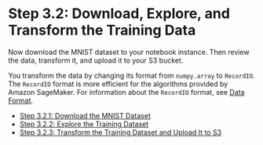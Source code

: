 # Step 3\.2: Download, Explore, and Transform the Training Data<a name="ex1-preprocess-data"></a>

Now download the MNIST dataset to your notebook instance\. Then review the data, transform it, and upload it to your S3 bucket\. 

You transform the data by changing its format from `numpy.array` to `RecordIO`\. The `RecordIO` format is more efficient for the algorithms provided by Amazon SageMaker\. For information about the `RecordIO` format, see [Data Format](http://mxnet.io/architecture/note_data_loading.html#data-format)\. 


+ [Step 3\.2\.1: Download the MNIST Dataset](ex1-preprocess-data-pull-data.md)
+ [Step 3\.2\.2: Explore the Training Dataset](ex1-preprocess-data-inspect.md)
+ [Step 3\.2\.3: Transform the Training Dataset and Upload It to S3](ex1-preprocess-data-transform.md)